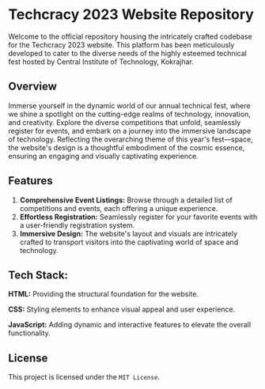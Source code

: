 # Techcracy 2023 Website Repository
Welcome to the official repository housing the intricately crafted codebase for the Techcracy 2023 website. This platform has been meticulously developed to cater to the diverse needs of the highly esteemed technical fest hosted by Central Institute of Technology, Kokrajhar.

## Overview
Immerse yourself in the dynamic world of our annual technical fest, where we shine a spotlight on the cutting-edge realms of technology, innovation, and creativity. Explore the diverse competitions that unfold, seamlessly register for events, and embark on a journey into the immersive landscape of technology. Reflecting the overarching theme of this year's fest—space, the website's design is a thoughtful embodiment of the cosmic essence, ensuring an engaging and visually captivating experience.

## Features
1. **Comprehensive Event Listings:** Browse through a detailed list of competitions and events, each offering a unique experience.
2. **Effortless Registration:** Seamlessly register for your favorite events with a user-friendly registration system.
3. **Immersive Design:** The website's layout and visuals are intricately crafted to transport visitors into the captivating world of space and technology.
   
## Tech Stack:
**HTML:** Providing the structural foundation for the website.

**CSS:** Styling elements to enhance visual appeal and user experience.

**JavaScript:** Adding dynamic and interactive features to elevate the overall functionality.

## License

This project is licensed under the `MIT License`.

